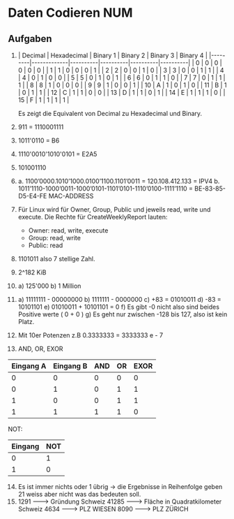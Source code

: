 # Daten Codieren NUM

## Aufgaben

1.  | Decimal | Hexadecimal | Binary 1 | Binary 2 | Binary 3 | Binary 4 |
                                    |---------|-------------|----------|----------|----------|----------|
    | 0       | 0           | 0        | 0        | 0        | 0        |
    | 1       | 1           | 0        | 0        | 0        | 1        |
    | 2       | 2           | 0        | 0        | 1        | 0        |
    | 3       | 3           | 0        | 0        | 1        | 1        |
    | 4       | 4           | 0        | 1        | 0        | 0        |
    | 5       | 5           | 0        | 1        | 0        | 1        |
    | 6       | 6           | 0        | 1        | 1        | 0        |
    | 7       | 7           | 0        | 1        | 1        | 1        |
    | 8       | 8           | 1        | 0        | 0        | 0        |
    | 9       | 9           | 1        | 0        | 0        | 1        |
    | 10      | A           | 1        | 0        | 1        | 0        |
    | 11      | B           | 1        | 0        | 1        | 1        |
    | 12      | C           | 1        | 1        | 0        | 0        |
    | 13      | D           | 1        | 1        | 0        | 1        |
    | 14      | E           | 1        | 1        | 1        | 0        |
    | 15      | F           | 1        | 1        | 1        | 1        |

    Es zeigt die Equivalent von Decimal zu Hexadecimal und Binary.

2. 911 = 1110001111
3. 1011'0110 = B6
4. 1110'0010'1010'0101 = E2A5
5. 101001110
6. a. 1100’0000.1010’1000.0100’1100.1101’0011 = 120.108.412.133 = IPV4
   b. 1011’1110-1000’0011-1000’0101-1101’0101-1110’0100-1111’1110 = BE-83-85-D5-E4-FE MAC-ADDRESS
7. Für Linux wird für Owner, Group, Public und jeweils read, write und execute.
   Die Rechte für CreateWeeklyReport lauten:
    - Owner: read, write, execute
    - Group: read, write
    - Public: read
8. 1101011 also 7 stellige Zahl.
9. 2^182 KiB
10. a) 125'000
    b) 1 Million
11. a) 11111111 - 00000000
    b) 1111111 - 0000000
    c) +83 = 01010011
    d) -83 = 10101101
    e) 01010011 + 10101101 = 0
    f) Es gibt -0 nicht also sind beides Positive werte ( 0 + 0 )
    g) Es geht nur zwischen -128 bis 127, also ist kein Platz.
12. Mit 10er Potenzen z.B 0.3333333 = 3333333 e - 7
13. AND, OR, EXOR

| Eingang A | Eingang B | AND | OR | EXOR |
|-----------|-----------|-----|----|------|
| 0         | 0         | 0   | 0  | 0    |
| 0         | 1         | 0   | 1  | 1    |
| 1         | 0         | 0   | 1  | 1    |
| 1         | 1         | 1   | 1  | 0    |

NOT:

| Eingang | NOT |
|---------|-----|
| 0       | 1   |
| 1       | 0   |

14. Es ist immer nichts oder 1 übrig -> die Ergebnisse in Reihenfolge geben 21 weiss aber nicht was das bedeuten soll.
15. 1291 ---> Gründung Schweiz
    41285 ---> Fläche in Quadratkilometer Schweiz
    4634 ---> PLZ WIESEN
    8090 ---> PLZ ZÜRICH
    
